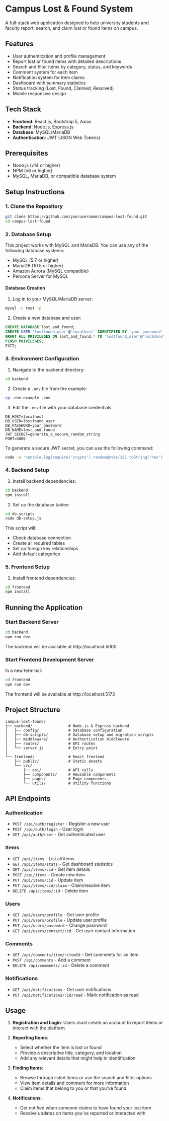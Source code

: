 # Campus Lost & Found System

A full-stack web application designed to help university students and faculty report, search, and claim lost or found items on campus.

## Features

- User authentication and profile management
- Report lost or found items with detailed descriptions
- Search and filter items by category, status, and keywords
- Comment system for each item
- Notification system for item claims
- Dashboard with summary statistics
- Status tracking (Lost, Found, Claimed, Resolved)
- Mobile responsive design

## Tech Stack

- **Frontend**: React.js, Bootstrap 5, Axios
- **Backend**: Node.js, Express.js
- **Database**: MySQL/MariaDB
- **Authentication**: JWT (JSON Web Tokens)

## Prerequisites

- Node.js (v14 or higher)
- NPM (v6 or higher)
- MySQL, MariaDB, or compatible database system

## Setup Instructions

### 1. Clone the Repository

```bash
git clone https://github.com/yourusername/campus-lost-found.git
cd campus-lost-found
```

### 2. Database Setup

This project works with MySQL and MariaDB. You can use any of the following database systems:
- MySQL (5.7 or higher)
- MariaDB (10.5 or higher)
- Amazon Aurora (MySQL compatible)
- Percona Server for MySQL

#### Database Creation

1. Log in to your MySQL/MariaDB server:
```bash
mysql -u root -p
```

2. Create a new database and user:
```sql
CREATE DATABASE lost_and_found;
CREATE USER 'lostfound_user'@'localhost' IDENTIFIED BY 'your_password';
GRANT ALL PRIVILEGES ON lost_and_found.* TO 'lostfound_user'@'localhost';
FLUSH PRIVILEGES;
EXIT;
```

### 3. Environment Configuration

1. Navigate to the backend directory:
```bash
cd backend
```

2. Create a `.env` file from the example:
```bash
cp .env.example .env
```

3. Edit the `.env` file with your database credentials:
```properties
DB_HOST=localhost
DB_USER=lostfound_user
DB_PASSWORD=your_password
DB_NAME=lost_and_found
JWT_SECRET=generate_a_secure_random_string
PORT=5000
```

To generate a secure JWT secret, you can use the following command:
```bash
node -e "console.log(require('crypto').randomBytes(32).toString('hex'))"
```

### 4. Backend Setup

1. Install backend dependencies:
```bash
cd backend
npm install
```

2. Set up the database tables:
```bash
cd db-scripts
node db-setup.js
```

This script will:
- Check database connection
- Create all required tables
- Set up foreign key relationships
- Add default categories

### 5. Frontend Setup

1. Install frontend dependencies:
```bash
cd frontend
npm install
```

## Running the Application

### Start Backend Server

```bash
cd backend
npm run dev
```

The backend will be available at http://localhost:5000

### Start Frontend Development Server

In a new terminal:
```bash
cd frontend
npm run dev
```

The frontend will be available at http://localhost:5173

## Project Structure

```
campus-lost-found/
├── backend/                # Node.js & Express backend
│   ├── config/             # Database configuration
│   ├── db-scripts/         # Database setup and migration scripts
│   ├── middleware/         # Authentication middleware
│   ├── routes/             # API routes
│   └── server.js           # Entry point
│
└── frontend/               # React frontend
    ├── public/             # Static assets
    └── src/
        ├── api/            # API calls
        ├── components/     # Reusable components
        ├── pages/          # Page components
        └── utils/          # Utility functions
```

## API Endpoints

### Authentication
- `POST /api/auth/register` - Register a new user
- `POST /api/auth/login` - User login
- `GET /api/auth/user` - Get authenticated user

### Items
- `GET /api/items` - List all items
- `GET /api/items/stats` - Get dashboard statistics
- `GET /api/items/:id` - Get item details
- `POST /api/items` - Create new item
- `PUT /api/items/:id` - Update item
- `PUT /api/items/:id/claim` - Claim/resolve item
- `DELETE /api/items/:id` - Delete item

### Users
- `GET /api/users/profile` - Get user profile
- `PUT /api/users/profile` - Update user profile
- `PUT /api/users/password` - Change password
- `GET /api/users/contact/:id` - Get user contact information

### Comments
- `GET /api/comments/item/:itemId` - Get comments for an item
- `POST /api/comments` - Add a comment
- `DELETE /api/comments/:id` - Delete a comment

### Notifications
- `GET /api/notifications` - Get user notifications
- `PUT /api/notifications/:id/read` - Mark notification as read

## Usage

1. **Registration and Login**: Users must create an account to report items or interact with the platform.

2. **Reporting Items**: 
   - Select whether the item is lost or found
   - Provide a descriptive title, category, and location
   - Add any relevant details that might help in identification

3. **Finding Items**:
   - Browse through listed items or use the search and filter options
   - View item details and comment for more information
   - Claim items that belong to you or that you've found

4. **Notifications**:
   - Get notified when someone claims to have found your lost item
   - Receive updates on items you've reported or interacted with

